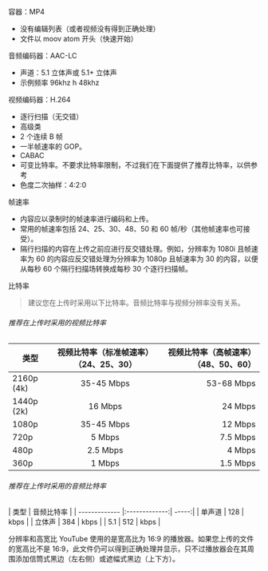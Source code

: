 容器：MP4
  - 没有编辑列表（或者视频没有得到正确处理）
  - 文件以 moov atom 开头（快速开始）

音频编码器：AAC-LC
  - 声道：5.1 立体声或 5.1+ 立体声
  - 示例频率 96khz h 48khz

视频编码器：H.264
  - 逐行扫描（无交错）
  - 高级类
  - 2 个连续 B 帧
  - 一半帧速率的 GOP。
  - CABAC
  - 可变比特率。不要求比特率限制，不过我们在下面提供了推荐比特率，以供参考
  - 色度二次抽样：4:2:0

帧速率
  - 内容应以录制时的帧速率进行编码和上传。
  - 常用的帧速率包括 24、25、30、48、50 和 60 帧/秒（其他帧速率也可接受）。
  - 隔行扫描的内容在上传之前应进行反交错处理。例如，分辨率为 1080i 且帧速率为 60 的内容应反交错处理为分辨率为 1080p 且帧速率为 30 的内容，以便从每秒 60 个隔行扫描场转换成每秒 30 个逐行扫描帧。

比特率
> 建议您在上传时采用以下比特率。音频比特率与视频分辨率没有关系。
  
###### 推荐在上传时采用的视频比特率
| 类型        | 视频比特率（标准帧速率）（24、25、30）           | 视频比特率（高帧速率）（48、50、60）  |
| ------------- |:-------------:| -----:|
| 2160p (4k)      | 35-45 Mbps | 53-68 Mbps |
| 1440p (2k)     | 16 Mbps      |   24 Mbps |
| 1080p | 35-45 Mbps     |    12 Mbps |
| 720p | 5 Mbps	      |    7.5 Mbps |
| 480p | 2.5 Mbps      |    4 Mbps |
| 360p | 1 Mbps      |    1.5 Mbps |
###### 推荐在上传时采用的音频比特率
| 类型        | 音频比特率 |
| ------------- |:-------------:| -----:|
| 单声道 |	128 | kbps |
| 立体声 |	384 | kbps |
| 5.1 |	512 | kbps |

分辨率和高宽比
  YouTube 使用的是宽高比为 16:9 的播放器。如果您上传的文件的宽高比不是 16:9，此文件仍可以得到正确处理并显示，只不过播放器会在其周围添加信筒式黑边（左右侧）或遮幅式黑边（上下方）。
